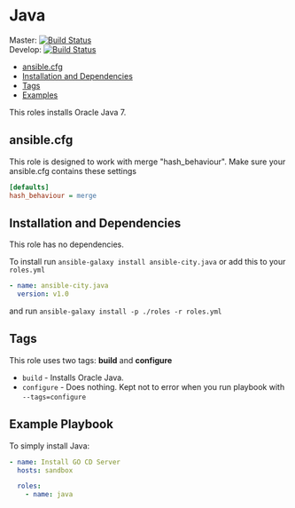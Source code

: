# Java

Master: [![Build Status](https://travis-ci.org/ansible-city/java.svg?branch=master)](https://travis-ci.org/ansible-city/java)  
Develop: [![Build Status](https://travis-ci.org/ansible-city/java.svg?branch=develop)](https://travis-ci.org/ansible-city/java)

* [ansible.cfg](#ansible-cfg)
* [Installation and Dependencies](#installation-and-dependencies)
* [Tags](#tags)
* [Examples](#examples)

This roles installs Oracle Java 7.




## ansible.cfg

This role is designed to work with merge "hash_behaviour". Make sure your
ansible.cfg contains these settings

```INI
[defaults]
hash_behaviour = merge
```




## Installation and Dependencies

This role has no dependencies.

To install run `ansible-galaxy install ansible-city.java` or add this to your
`roles.yml`

```YAML
- name: ansible-city.java
  version: v1.0
```

and run `ansible-galaxy install -p ./roles -r roles.yml`




## Tags

This role uses two tags: **build** and **configure**

* `build` - Installs Oracle Java.
* `configure` - Does nothing. Kept not to error when you run playbook with
  `--tags=configure`




## Example Playbook

To simply install Java:

```YAML
- name: Install GO CD Server
  hosts: sandbox

  roles:
    - name: java
```
